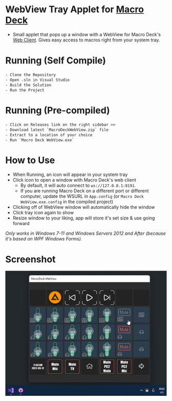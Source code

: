 ﻿
# WebView Tray Applet for [Macro Deck](https://macrodeck.org)

 - Small applet that pops up a window with a WebView for Macro Deck's [Web Client](http://web.macrodeck.org). Gives easy access to macros right from your system tray.

# Running (Self Compile)

    - Clone the Repository
    - Open .sln in Visual Studio
    - Build the Solution
    - Run the Project

# Running (Pre-compiled)

    - Click on Releases link on the right sidebar >>
    - Download latest `MacroDeckWebView.zip` file
    - Extract to a location of your choice
    - Run `Macro Deck WebView.exe`

# How to Use

- When Running, an icon will appear in your system tray
- Click icon to open a window with Macro Deck's web client
  - By default, it will auto connect to `ws://127.0.0.1:8191`.
  - If you are running Macro Deck on a different port or different computer, update the WSURL in `App.config` (or `Macro Deck WebView.exe.config` in the compiled project)
- Clicking off of WebView window will automatically hide the window
- Click tray icon again to show
- Resize window to your liking, app will store it's set size & use going forward

*Only works in Windows 7-11 and Windows Servers 2012 and After (because it's based on WPF Windows Forms).*

# Screenshot
![alt text](https://github.com/emerysteele/macrodeckwebview/blob/main/MacroDeckWebView-example.png?raw=true "Screenshot 1")
